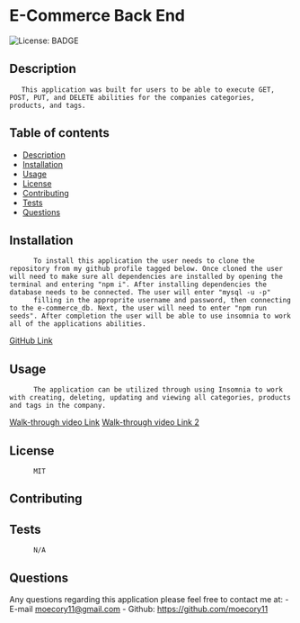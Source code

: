 
  # E-Commerce Back End
  ![License: BADGE](https://img.shields.io/badge/license-MIT-brightgreen)
  ## Description 
       This application was built for users to be able to execute GET, POST, PUT, and DELETE abilities for the companies categories, products, and tags.
  ## Table of contents
  * [Description](#description)
  * [Installation](#installation)
  * [Usage](#usage)
  * [License](#license)
  * [Contributing](#contributing)
  * [Tests](#tests)
  * [Questions](#questions)
  ## Installation
          To install this application the user needs to clone the repository from my github profile tagged below. Once cloned the user will need to make sure all dependencies are installed by opening the terminal and entering "npm i". After installing dependencies the database needs to be connected. The user will enter "mysql -u -p"
          filling in the approprite username and password, then connecting to the e-commerce_db. Next, the user will need to enter "npm run seeds". After completion the user will be able to use insomnia to work all of the applications abilities.
[GitHub Link](https://github.com/moecory11/e-commerce-back-end)
  ## Usage 
          The application can be utilized through using Insomnia to work with creating, deleting, updating and viewing all categories, products and tags in the company.
[Walk-through video Link](https://drive.google.com/file/d/1Z277SwN730qhKNejIneC7CoyfNAC5WaH/view)
[Walk-through video Link 2](https://drive.google.com/file/d/1kX0pml7MJD7b1mfJg18v2hS5uEmJUcJE/view)
  ## License
          MIT
  ## Contributing
          
  ## Tests
          N/A
  ## Questions
   Any questions regarding this application please feel free to contact me at: 
      - E-mail moecory11@gmail.com
      - Github:
      <https://github.com/moecory11>
      